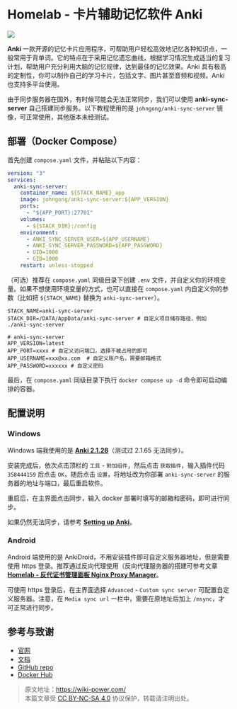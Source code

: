 # Homelab - 卡片辅助记忆软件 Anki

![](https://wiki-media-1253965369.cos.ap-guangzhou.myqcloud.com/img/202306191745527.png)

**Anki** 一款开源的记忆卡片应用程序，可帮助用户轻松高效地记忆各种知识点，一般常用于背单词。它的特点在于采用记忆遗忘曲线，根据学习情况生成适当的复习计划，帮助用户充分利用大脑的记忆规律，达到最佳的记忆效果。Anki 具有极高的定制性，你可以制作自己的学习卡片，包括文字、图片甚至音频和视频。Anki 也支持多平台使用。

由于同步服务器在国外，有时候可能会无法正常同步，我们可以使用 **anki-sync-server** 自己搭建同步服务。以下教程使用的是 `johngong/anki-sync-server` 镜像，可正常使用，其他版本未经测试。

## 部署（Docker Compose）

首先创建 `compose.yaml` 文件，并粘贴以下内容：

```yaml title="compose.yaml"
version: "3"
services:
  anki-sync-server:
    container_name: ${STACK_NAME}_app
    image: johngong/anki-sync-server:${APP_VERSION}
    ports:
      - "${APP_PORT}:27701"
    volumes:
      - ${STACK_DIR}:/config
    environment:
      - ANKI_SYNC_SERVER_USER=${APP_USERNAME}
      - ANKI_SYNC_SERVER_PASSWORD=${APP_PASSWORD}
      - UID=1000
      - GID=1000
    restart: unless-stopped
```

（可选）推荐在 `compose.yaml` 同级目录下创建 `.env` 文件，并自定义你的环境变量。如果不想使用环境变量的方式，也可以直接在 `compose.yaml` 内自定义你的参数（比如把 `${STACK_NAME}` 替换为 `anki-sync-server`）。

```dotenv title=".env"
STACK_NAME=anki-sync-server
STACK_DIR=/DATA/AppData/anki-sync-server # 自定义项目储存路径，例如 ./anki-sync-server

# anki-sync-server
APP_VERSION=latest
APP_PORT=xxxx # 自定义访问端口，选择不被占用的即可
APP_USERNAME=xxx@xx.com  # 自定义账户名，需要邮箱格式
APP_PASSWORD=xxxxxx # 自定义密码
```

最后，在 `compose.yaml` 同级目录下执行 `docker compose up -d` 命令即可启动编排的容器。

## 配置说明

### Windows

Windows 端我使用的是 [**Anki 2.1.28**](https://github.com/ankitects/anki/releases/download/2.1.28/anki-2.1.28-windows.exe)（测试过 2.1.65 无法同步）。

安装完成后，依次点击顶栏的 `工具` - `附加组件`，然后点击 `获取插件`，输入插件代码 `358444159` 后点击 `OK`，随后点击 `设置`，将地址改为你部署 `anki-sync-server` 的服务器的地址与端口，最后重启软件。

重启后，在主界面点击同步，输入 docker 部署时填写的邮箱和密码，即可进行同步。

如果仍然无法同步，请参考 [**Setting up Anki**](https://github.com/ankicommunity/anki-sync-server/blob/develop/README.md#setting-up-anki)。

### Android

Android 端使用的是 AnkiDroid，不用安装插件即可自定义服务器地址，但是需要使用 https 登录。推荐通过反向代理使用（反向代理服务器的搭建可参考文章 [**Homelab - 反代证书管理面板 Nginx Proxy Manager**](https://wiki-power.com/Homelab-%E5%8F%8D%E4%BB%A3%E8%AF%81%E4%B9%A6%E7%AE%A1%E7%90%86%E9%9D%A2%E6%9D%BFNginxProxyManager/)。

可使用 https 登录后，在主界面选择 `Advanced` - `Custom sync server` 可配置自定义服务器。注意，在 `Media sync url` 一栏中，需要在原地址后加上 `/msync`，才可正常进行同步。

## 参考与致谢

- [官网](https://apps.ankiweb.net/)
- [文档](https://www.navidrome.org/docs/installation/docker/)
- [GitHub repo](https://github.com/ankicommunity/anki-sync-server)
- [Docker Hub](https://hub.docker.com/r/johngong/anki-sync-server)

> 原文地址：<https://wiki-power.com/>  
> 本篇文章受 [CC BY-NC-SA 4.0](https://creativecommons.org/licenses/by/4.0/deed.zh) 协议保护，转载请注明出处。
